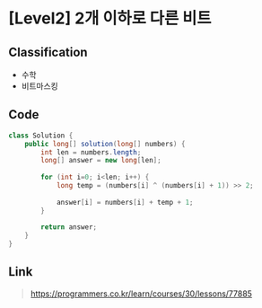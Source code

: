 # [Level2] 2개 이하로 다른 비트

## Classification
* 수학
* 비트마스킹

## Code
```java
class Solution {
    public long[] solution(long[] numbers) {
        int len = numbers.length;
        long[] answer = new long[len];
        
        for (int i=0; i<len; i++) {
            long temp = (numbers[i] ^ (numbers[i] + 1)) >> 2;
            
            answer[i] = numbers[i] + temp + 1;
        }
        
        return answer;
    }
}
```

## Link
> https://programmers.co.kr/learn/courses/30/lessons/77885
